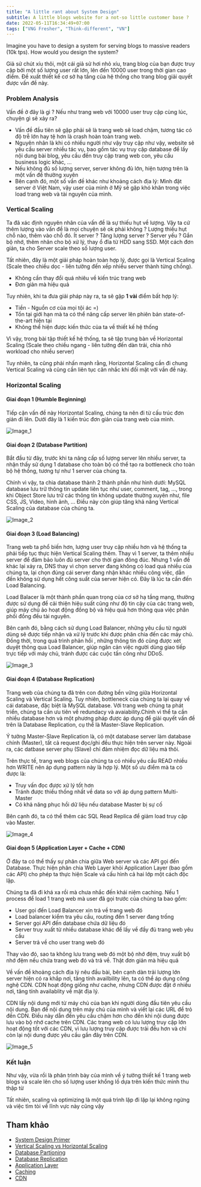 ```yaml
---
title: "A little rant about System Design"
subtitle: A little blogs website for a not-so little customer base ?
date: 2022-05-11T16:34:49+07:00
tags: ["VNG Fresher", "Think-different", "VN"]
---
```


Imagine you have to design a system for serving blogs to massive readers (10k tps). How would you design the system?

<!--more-->

Giả sử  chút xíu thôi, một cái giả sử  hơi nhỏ xíu, trang blog của bạn được truy cập bởi một số lượng user rất lớn, lên đến 10000 user trong thời gian cao điểm. Đề xuất thiết kế  cơ sở hạ tầng của hệ thống cho trang blog giải quyết được vấn đề  này.

### Problem Analysis

Vấn đề  ở đây là gì ? Nếu như trang web với 10000 user truy cập cùng lúc, chuyện gì sẽ xảy ra?

- Vấn đề  đầu tiên sẽ gặp phải sẽ là trang web sẽ load chậm, tương tác có độ trễ  lớn hay tệ hơn là crash hoàn toàn trang web. 
- Nguyên nhân là khi có nhiều người như vậy truy cập như vậy, website sẽ yêu cầu server nhiều tác vụ, bao gồm tác vụ truy cập database để  lấy nội dung bài blog, yêu cầu đến truy cập trang web con, yêu cầu business logic khác, ...
- Nếu không đủ số  lượng server, server không đủ lớn, hiện tượng trên là một vấn đề  thường xuyên
- Bên cạnh đó, một số vần đề khác như khoảng cách địa lý: Mình đặt server ở Việt Nam, vậy user của mình ở Mỹ sẽ gặp khó khăn trong việc load trang web và tài nguyên của mình.



### Vertical Scaling 

Ta đã xác định nguyên nhân của vấn đề  là sự thiếu hụt về lượng. Vậy ta cứ thêm lượng vào vấn đề là mọi chuyện sẽ ok phải không ? Lượng thiếu hụt chỗ nào, thêm vào chỗ  đó. Ít server ? Tăng lượng server ? Server yếu ? Gắn bộ nhớ, thêm nhân cho bộ xử lý, thay ổ đĩa từ HDD sang SSD. Một cách đơn giản, ta cho Server scale theo số lượng user.


Tất nhiên, đây là một giải pháp hoàn toàn hợp lý, được gọi là Vertical Scaling (Scale theo chiều dọc - liên tưởng đến xếp nhiều server thành từng chồng). 

- Không cần thay đổi quá nhiêu về kiến trúc trang web
- Đơn giản mà hiệu quả


Tuy nhiên, khi ta đưa giải pháp này ra, ta sẽ gặp **1 vài** điểm bất hợp lý:

- Tiền - Nguồn cơ của mọi tội ác =)
- Tồn tại giới hạn mà ta có thể nâng cấp server lên phiên bản state-of-the-art hiện tại
- Không thể hiện được kiến thức của ta về thiết kế hệ thống

Vì vậy, trong bài tập thiết kế hệ thống, ta sẽ tập trung bàn về  Horizontal Scaling (Scale theo chiều ngang - liên tưởng đến dàn trải, chia nhỏ workload cho nhiều server)

Tuy nhiên, ta cũng phải nhấn mạnh rằng, Horizontal Scaling cần đi chung Vertical Scaling và cũng cần liên tục cân nhắc khi đối mặt với vần đề này.

### Horizontal Scaling

#### Giai đoạn 1 (Humble Beginning)

Tiếp cận vấn đề này Horizontal Scaling, chúng ta nên đi từ cấu trúc đơn giản đi lên. Dưới đây là 1 kiến trúc đơn giản của trang web của mình.

![Image_1](/img/sysdes/1.png)

#### Giai đoạn 2 (Database Partition)

Bắt đầu từ đây, trước khi ta nâng cấp số lượng server lên nhiều server, ta nhận thấy sử dụng 1 database cho toàn bộ có thể tạo ra bottleneck cho toàn bộ hệ thống, tương tự như 1 server của chúng ta. 

Chính vì vậy, ta chia database thành 2 thành phần như hình dưới: MySQL database lưu trữ thông tin update liên tục như user, comment, tag, ..., trong khi Object Store lưu trữ các thông tin không update thường xuyên như, file CSS, JS, Video, hình ảnh, ... Điều này còn giúp tăng khả năng Vertical Scaling của database của chúng ta. 

![Image_2](/img/sysdes/2.png)

#### Giai đoạn 3 (Load Balancing)

Trang web ta phổ biến hơn, lượng user truy cập nhiều hơn và hệ thống ta phải tiếp tục thực hiện Vertical Scaling thêm. Thay vì 1 server, ta thêm nhiều server để đảm bảo luôn đủ server cho thời gian đông đúc. Nhưng 1 vấn đề khác lại xảy ra, DNS thay vì chọn server đang không có load quá nhiều của chúng ta, lại chọn đúng cái server đang nhận khác nhiều công việc, dẫn đến không sử dụng hết công suất của server hiện có. Đây là lúc ta cần đến Load Balancing.

Load Balacer là một thành phần quan trọng của cơ sở hạ tầng mạng, thường được sử dụng để cải thiện hiệu suất cũng như độ tin cậy của các trang web, giúp máy chủ ảo hoạt động đồng bộ và hiệu quả hơn thông qua việc phân phối đồng đều tài nguyên.

Bên cạnh đó, bằng cách sử dụng Load Balancer, những yêu cầu từ người dùng sẽ được tiếp nhận và xử lý trước khi được phân chia đến các máy chủ. Đồng thời, trong quá trình phản hồi , những thông tin đó cũng được xét duyệt thông qua Load Balancer, giúp ngăn cản việc người dùng giao tiếp trực tiếp với máy chủ, tránh được các cuộc tấn công như DDoS.

![Image_3](/img/sysdes/3.2.png)

#### Giai đoạn 4 (Database Replication)

Trang web của chúng ta đã trên con đường bền vững giữa Horizontal Scaling và Vertical Scaling. Tuy nhiên, bottleneck của chúng ta lại quay về  cái database, đặc biệt là MySQL database. Với trang web chúng ta phát triển, chúng ta cần ưu tiên về redundacy và avaiability.Chính vì thể ta cần nhiều database hơn và một phương pháp được áp dụng để giải quyết vấn đề trên là Database Replication, cụ thể là Master-Slave Replication.

Ý tưởng Master-Slave Replication là, có một database server làm database chính (Master), tất cả request đọc/ghi đều thực hiện trên server này. Ngoài ra, các datbase server phụ (Slave) chỉ đảm nhiệm đọc dữ liệu mà thôi.

Trên thực tế, trang web blogs của chúng ta có nhiều yêu cầu READ nhiều hơn WRITE nên áp dụng pattern này là hợp lý. Một số ưu điểm mà ta có được là:

- Truy vấn đọc được xử lý tốt hơn
- Tránh được thiếu thống nhất về data so với áp dụng pattern Multi-Master
- Có khả năng phục hồi dữ liệu nếu database Master bị sự cố

Bên cạnh đó, ta có thể thêm các SQL Read Replica để giảm load truy cập vào Master.

![Image_4](/img/sysdes/3.3.png)

#### Giai đoạn 5 (Application Layer + Cache + CDN)

Ở đây ta có thể thấy sự phân chia giữa Web server và các API gọi đến Database. Thực hiện phân chia Web Layer khỏi Application Layer (bao gồm các API) cho phép ta thực hiện Scale và cấu hình cả hai lớp một cách độc lập. 

Chúng ta đã đi khá xa rồi mà chưa nhắc đến khái niệm caching. Nếu 1 process để load 1 trang web mà user đã gọi trước của chúng ta bao gồm:
- User gọi đến Load Balancer xin trả về trang web đó
- Load balancer kiểm tra yêu cầu, routing đến 1 server đang trống
- Server gọi API đến database chứa dữ liệu đó
- Server truy xuất từ nhiều database khác để lấy về đầy đủ trang web yêu cầu
- Server trả về cho user trang web đó

Thay vào đó, sao ta không lưu trang web đó một bộ nhớ đệm, truy xuất bộ nhớ đệm nếu chứa trang web đó và trả về. Thật đơn giản mà hiệu quả

Về vấn đề khoảng cách địa lý nêu đầu bài, bên cạnh dàn trải lượng lớn server hiện có ra khắp nơi, tăng tính availbility lên, ta có thể áp dụng công nghệ CDN. CDN hoạt động giống như cache, nhưng CDN được đặt ở nhiều nơi, tăng tính availablity về mặt địa lý. 

CDN lấy nội dung mới từ máy chủ của bạn khi người dùng đầu tiên yêu cầu nội dung. Bạn để nội dung trên máy chủ của mình và viết lại các URL để trỏ đến CDN. Điều này dẫn đến yêu cầu chậm hơn cho đến khi nội dung được lưu vào bộ nhớ cache trên CDN. Các trang web có lưu lượng truy cập lớn hoạt động tốt với các CDN, vì lưu lượng truy cập được trải đều hơn và chỉ còn lại nội dung được yêu cầu gần đây trên CDN.

![Image_5](/img/sysdes/4.3.png)


### Kết luận

Như vậy, vừa rồi là phân trình bày của mình về ý tưởng thiết kế 1 trang web blogs và scale lên cho số lượng user khổng lồ dựa trên kiến thức mình thu thập từ 

Tất nhiên, scaling và optimizing là một quá trình lặp đi lặp lại không ngừng và việc tìm tòi về lĩnh vực này cũng vậy

## Tham khảo

- [System Design Primer](https://github.com/donnemartin/system-design-primer#master-slave-replication)
- [Vertical Scaling vs Horizontal Scaling](https://github.com/donnemartin/system-design-primer#load-balancer)
- [Database Partioning](https://en.wikipedia.org/wiki/Partition_(database))
- [Database Replication](https://github.com/donnemartin/system-design-primer#replication)
- [Application Layer](https://github.com/donnemartin/system-design-primer#application-layer)
- [Caching](https://github.com/donnemartin/system-design-primer#cache)
- [CDN](https://www.creative-artworks.eu/why-use-a-content-delivery-network-cdn/)


